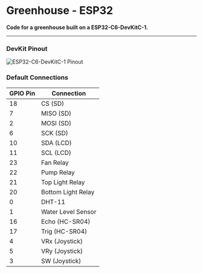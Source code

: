 # Greenhouse - ESP32

**Code for a greenhouse built on a ESP32-C6-DevKitC-1.**

<hr></hr>

### DevKit Pinout

![ESP32-C6-DevKitC-1 Pinout](https://docs.espressif.com/projects/esp-dev-kits/en/latest/_images/esp32-c6-devkitc-1-pin-layout.png)

### Default Connections

| GPIO Pin | Connection |
|----------|------------|
| 18 | CS (SD) |
| 7 | MISO (SD) |
| 2 | MOSI (SD) |
| 6 | SCK (SD) |
| 10 | SDA (LCD) |
| 11 | SCL (LCD) |
| 23 | Fan Relay |
| 22 | Pump Relay |
| 21 | Top Light Relay |
| 20 | Bottom Light Relay |
| 0 | DHT-11 |
| 1 | Water Level Sensor |
| 16 | Echo (HC-SR04) |
| 17 | Trig (HC-SR04) |
| 4 | VRx (Joystick) |
| 5 | VRy (Joystick) |
| 3 | SW (Joystick) |
